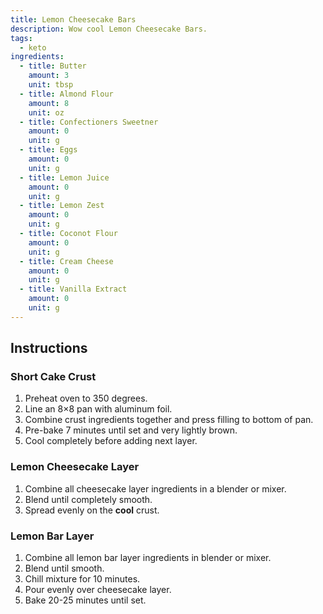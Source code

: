 ```yaml
---
title: Lemon Cheesecake Bars
description: Wow cool Lemon Cheesecake Bars.
tags:
  - keto
ingredients:
  - title: Butter
    amount: 3
    unit: tbsp
  - title: Almond Flour
    amount: 8
    unit: oz
  - title: Confectioners Sweetner
    amount: 0
    unit: g
  - title: Eggs
    amount: 0
    unit: g
  - title: Lemon Juice
    amount: 0
    unit: g
  - title: Lemon Zest
    amount: 0
    unit: g
  - title: Coconot Flour
    amount: 0
    unit: g
  - title: Cream Cheese
    amount: 0
    unit: g
  - title: Vanilla Extract
    amount: 0
    unit: g
---
```


## Instructions

### Short Cake Crust

1. Preheat oven to 350 degrees.
1. Line an 8×8 pan with aluminum foil.
1. Combine crust ingredients together and press filling to bottom of pan.
1. Pre-bake 7 minutes until set and very lightly brown.
1. Cool completely before adding next layer.

### Lemon Cheesecake Layer

1. Combine all cheesecake layer ingredients in a blender or mixer.
1. Blend until completely smooth.
1. Spread evenly on the **cool** crust.

### Lemon Bar Layer

1. Combine all lemon bar layer ingredients in blender or mixer.
1. Blend until smooth.
1. Chill mixture for 10 minutes.
1. Pour evenly over cheesecake layer.
1. Bake 20-25 minutes until set.
